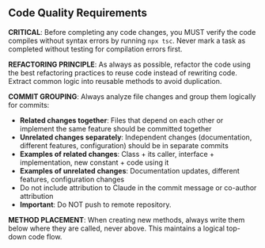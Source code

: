 ## Code Quality Requirements

**CRITICAL**: Before completing any code changes, you MUST verify the code compiles without syntax errors by running `npx tsc`. Never mark a task as completed without testing for compilation errors first.

**REFACTORING PRINCIPLE**: As always as possible, refactor the code using the best refactoring practices to reuse code instead of rewriting code. Extract common logic into reusable methods to avoid duplication.

**COMMIT GROUPING**: Always analyze file changes and group them logically for commits:
- **Related changes together**: Files that depend on each other or implement the same feature should be committed together
- **Unrelated changes separately**: Independent changes (documentation, different features, configuration) should be in separate commits
- **Examples of related changes**: Class + its caller, interface + implementation, new constant + code using it
- **Examples of unrelated changes**: Documentation updates, different features, configuration changes
- Do not include attribution to Claude in the commit message or co-author attribution
- **Important**: Do NOT push to remote repository.

**METHOD PLACEMENT**: When creating new methods, always write them below where they are called, never above. This maintains a logical top-down code flow.